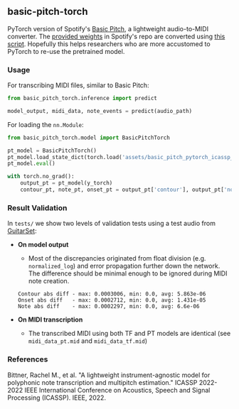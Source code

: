 ## basic-pitch-torch

PyTorch version of Spotify's [Basic Pitch](https://github.com/spotify/basic-pitch), a lightweight audio-to-MIDI converter.
The [provided weights](https://github.com/spotify/basic-pitch/tree/main/basic_pitch/saved_models/icassp_2022/nmp) in Spotify's repo are converted using [this script](./scripts/convert_tf_to_pt.py). Hopefully this helps researchers who are more accustomed to PyTorch to re-use the pretrained model.

### Usage

For transcribing MIDI files, similar to Basic Pitch:
```python
from basic_pitch_torch.inference import predict

model_output, midi_data, note_events = predict(audio_path)
```

For loading the `nn.Module`:
```python
from basic_pitch_torch.model import BasicPitchTorch

pt_model = BasicPitchTorch()
pt_model.load_state_dict(torch.load('assets/basic_pitch_pytorch_icassp_2022.pth'))
pt_model.eval()

with torch.no_grad():
    output_pt = pt_model(y_torch)
    contour_pt, note_pt, onset_pt = output_pt['contour'], output_pt['note'], output_pt['onset']
```

### Result Validation

In `tests/` we show two levels of validation tests using a test audio from [GuitarSet](https://guitarset.weebly.com/): 

 - **On model output** 
    - Most of the discrepancies originated from float division (e.g. `normalized_log`) and error propagation further down the network. The difference should be minimal enough to be ignored during MIDI note creation.

    ```
    Contour abs diff - max: 0.0003006, min: 0.0, avg: 5.863e-06
    Onset abs diff   - max: 0.0002712, min: 0.0, avg: 1.431e-05
    Note abs diff    - max: 0.0002297, min: 0.0, avg: 6.6e-06
    ```
    
 - **On MIDI transcription**
    - The transcribed MIDI using both TF and PT models are identical (see `midi_data_pt.mid` and `midi_data_tf.mid`)

### References
Bittner, Rachel M., et al. "A lightweight instrument-agnostic model for polyphonic note transcription and multipitch estimation." ICASSP 2022-2022 IEEE International Conference on Acoustics, Speech and Signal Processing (ICASSP). IEEE, 2022.

